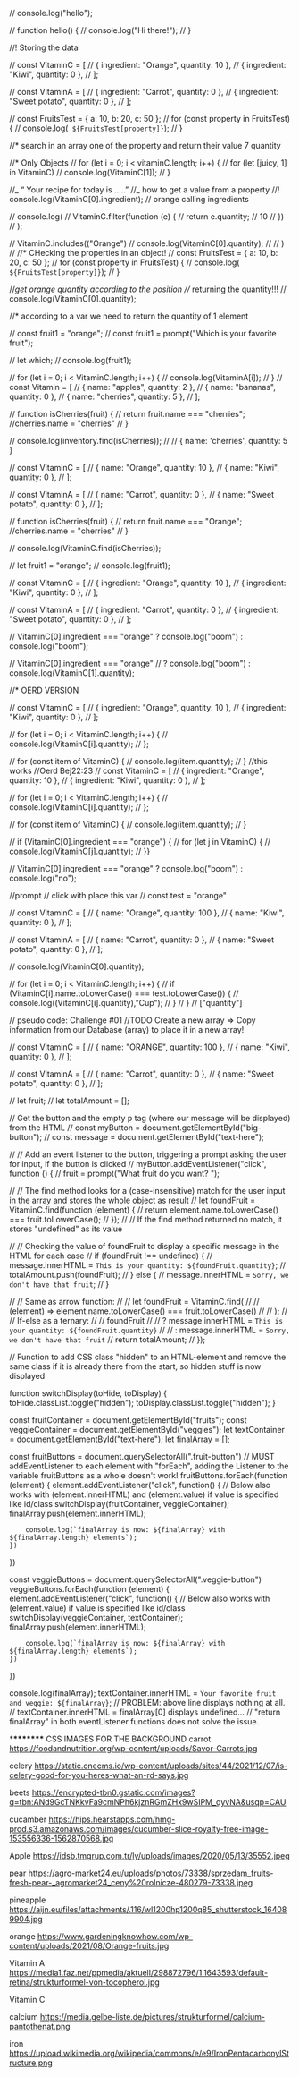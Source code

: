<!-- *SNADBOX Tries  -->

// console.log("hello");

// function hello() {
// console.log("Hi there!");
// }

//! Storing the data

// const VitaminC = [
// { ingredient: "Orange", quantity: 10 },
// { ingredient: "Kiwi", quantity: 0 },
// ];

// const VitaminA = [
// { ingredient: "Carrot", quantity: 0 },
// { ingredient: "Sweet potato", quantity: 0 },
// ];

// const FruitsTest = { a: 10, b: 20, c: 50 };
// for (const property in FruitsTest) {
// console.log(` ${FruitsTest[property]}`);
// }

//\* search in an array one of the property and return their value 7 quantity

//\* Only Objects
// for (let i = 0; i < vitaminC.length; i++) {
// for (let [juicy, 1] in VitaminC)
// console.log(VitaminC[1]);
// }

//_ “ Your recipe for today is …..”
//_ how to get a value from a property
//! console.log(VitaminC[0].ingredient); // orange calling ingredients

// console.log(
// VitaminC.filter(function (e) {
// return e.quantity; // 10
// })
// );

// VitaminC.includes(("Orange")
// console.log(VitaminC[0].quantity);
// // )
// //\* CHecking the properties in an object!
// const FruitsTest = { a: 10, b: 20, c: 50 };
// for (const property in FruitsTest) {
// console.log(` ${FruitsTest[property]}`);
// }

//_get orange quantity according to the position
//_ returning the quantity!!!
// console.log(VitaminC[0].quantity);

//\* according to a var we need to return the quantity of 1 element

// const fruit1 = "orange";
// const fruit1 = prompt("Which is your favorite fruit");

// let which;
// console.log(fruit1);

// for (let i = 0; i < VitaminC.length; i++) {
// console.log(VitaminA[i]);
// }
// const Vitamin = [
// { name: "apples", quantity: 2 },
// { name: "bananas", quantity: 0 },
// { name: "cherries", quantity: 5 },
// ];

// function isCherries(fruit) {
// return fruit.name === "cherries"; //cherries.name = "cherries"
// }

// console.log(inventory.find(isCherries));
// // { name: 'cherries', quantity: 5 }

// const VitaminC = [
// { name: "Orange", quantity: 10 },
// { name: "Kiwi", quantity: 0 },
// ];

// const VitaminA = [
// { name: "Carrot", quantity: 0 },
// { name: "Sweet potato", quantity: 0 },
// ];

// function isCherries(fruit) {
// return fruit.name === "Orange"; //cherries.name = "cherries"
// }

// console.log(VitaminC.find(isCherries));

// let fruit1 = "orange";
// console.log(fruit1);

// const VitaminC = [
// { ingredient: "Orange", quantity: 10 },
// { ingredient: "Kiwi", quantity: 0 },
// ];

// const VitaminA = [
// { ingredient: "Carrot", quantity: 0 },
// { ingredient: "Sweet potato", quantity: 0 },
// ];

// VitaminC[0].ingredient === "orange" ? console.log("boom") : console.log("boom");

// VitaminC[0].ingredient === "orange"
// ? console.log("boom") : console.log(VitaminC[1].quantity);

//\* OERD VERSION

// const VitaminC = [
// { ingredient: "Orange", quantity: 10 },
// { ingredient: "Kiwi", quantity: 0 },
// ];

// for (let i = 0; i < VitaminC.length; i++) {
// console.log(VitaminC[i].quantity);
// };

// for (const item of VitaminC) {
// console.log(item.quantity);
// }
//this works
//Oerd Bej22:23
// const VitaminC = [
// { ingredient: "Orange", quantity: 10 },
// { ingredient: "Kiwi", quantity: 0 },
// ];

// for (let i = 0; i < VitaminC.length; i++) {
// console.log(VitaminC[i].quantity);
// };

// for (const item of VitaminC) {
// console.log(item.quantity);
// }

// if (VitaminC[0].ingredient === "orange") {
// for (let j in VitaminC) {
// console.log(VitaminC[j].quantity);
// }}

// VitaminC[0].ingredient === "orange" ? console.log("boom") : console.log("no");

//prompt
// click with place this var
// const test = "orange"

// const VitaminC = [
// { name: "Orange", quantity: 100 },
// { name: "Kiwi", quantity: 0 },
// ];

// const VitaminA = [
// { name: "Carrot", quantity: 0 },
// { name: "Sweet potato", quantity: 0 },
// ];

// console.log(VitaminC[0].quantity);

// for (let i = 0; i < VitaminC.length; i++) {
// if (VitaminC[i].name.toLowerCase() === test.toLowerCase()) {
// console.log((VitaminC[i].quantity),"Cup");
// }
// }
// ["quantity"]

// pseudo code: Challenge #01
//TODO Create a new array => Copy information from our Database (array) to place it in a new array!

// const VitaminC = [
// { name: "ORANGE", quantity: 100 },
// { name: "Kiwi", quantity: 0 },
// ];

// const VitaminA = [
// { name: "Carrot", quantity: 0 },
// { name: "Sweet potato", quantity: 0 },
// ];

<!-- *! ARNE's CODE -->

// let fruit;
// let totalAmount = [];

// Get the button and the empty p tag (where our message will be displayed) from the HTML
// const myButton = document.getElementById("big-button");
// const message = document.getElementById("text-here");

// // Add an event listener to the button, triggering a prompt asking the user for input, if the button is clicked
// myButton.addEventListener("click", function () {
// fruit = prompt("What fruit do you want? ");

// // The find method looks for a (case-insensitive) match for the user input in the array and stores the whole object as result
// let foundFruit = VitaminC.find(function (element) {
// return element.name.toLowerCase() === fruit.toLowerCase();
// });
// // If the find method returned no match, it stores "undefined" as its value

// // Checking the value of foundFruit to display a specific message in the HTML for each case
// if (foundFruit !== undefined) {
// message.innerHTML = `This is your quantity: ${foundFruit.quantity}`;
// totalAmount.push(foundFruit);
// } else {
// message.innerHTML = `Sorry, we don't have that fruit`;
// }

// // Same as arrow function:
// // let foundFruit = VitaminC.find(
// // (element) => element.name.toLowerCase() === fruit.toLowerCase()
// // );
// // If-else as a ternary:
// // foundFruit
// // ? message.innerHTML = `This is your quantity: ${foundFruit.quantity}`
// // : message.innerHTML = `Sorry, we don't have that fruit`
// return totalAmount;
// });

<!-- *! JS Code for using .toggle() to display & hide divs after clicking a button -->

// Function to add CSS class "hidden" to an HTML-element and remove the same class if it is already there from the start, so hidden stuff is now displayed

function switchDisplay(toHide, toDisplay) {
toHide.classList.toggle("hidden");
toDisplay.classList.toggle("hidden");
}

const fruitContainer = document.getElementById("fruits");
const veggieContainer = document.getElementById("veggies");
let textContainer = document.getElementById("text-here");
let finalArray = [];

const fruitButtons = document.querySelectorAll(".fruit-button")
// MUST addEventListener to each element with "forEach", adding the Listener to the variable fruitButtons as a whole doesn't work!
fruitButtons.forEach(function (element) {
element.addEventListener("click", function() {
// Below also works with (element.innerHTML) and (element.value) if value is specified like id/class
switchDisplay(fruitContainer, veggieContainer);
finalArray.push(element.innerHTML);

        console.log(`finalArray is now: ${finalArray} with ${finalArray.length} elements`);
    })

})

const veggieButtons = document.querySelectorAll(".veggie-button")
veggieButtons.forEach(function (element) {
element.addEventListener("click", function() {
// Below also works with (element.value) if value is specified like id/class
switchDisplay(veggieContainer, textContainer);
finalArray.push(element.innerHTML);

        console.log(`finalArray is now: ${finalArray} with ${finalArray.length} elements`);
    })

})

console.log(finalArray);
textContainer.innerHTML = `Your favorite fruit and veggie: ${finalArray}`;
// PROBLEM: above line displays nothing at all.
// textContainer.innerHTML = finalArray[0] displays undefined...
// "return finalArray" in both eventListener functions does not solve the issue.

\***\*\*\*\*\*\*\*** CSS IMAGES FOR THE BACKGROUND
carrot
https://foodandnutrition.org/wp-content/uploads/Savor-Carrots.jpg

celery
https://static.onecms.io/wp-content/uploads/sites/44/2021/12/07/is-celery-good-for-you-heres-what-an-rd-says.jpg

beets
https://encrypted-tbn0.gstatic.com/images?q=tbn:ANd9GcTNKkvFa9cmNPh6kjznRGmZHx9wSIPM_qyvNA&usqp=CAU

cucamber
https://hips.hearstapps.com/hmg-prod.s3.amazonaws.com/images/cucumber-slice-royalty-free-image-153556336-1562870568.jpg

Apple
https://idsb.tmgrup.com.tr/ly/uploads/images/2020/05/13/35552.jpeg

pear
https://agro-market24.eu/uploads/photos/73338/sprzedam_fruits-fresh-pear-_agromarket24_ceny%20rolnicze-480279-73338.jpeg

pineapple
https://aijn.eu/files/attachments/.116/wl1200hp1200q85_shutterstock_164089904.jpg

orange
https://www.gardeningknowhow.com/wp-content/uploads/2021/08/Orange-fruits.jpg

Vitamin A
https://media1.faz.net/ppmedia/aktuell/298872796/1.1643593/default-retina/strukturformel-von-tocopherol.jpg

Vitamin C

calcium
https://media.gelbe-liste.de/pictures/strukturformel/calcium-pantothenat.png

iron
https://upload.wikimedia.org/wikipedia/commons/e/e9/IronPentacarbonylStructure.png
